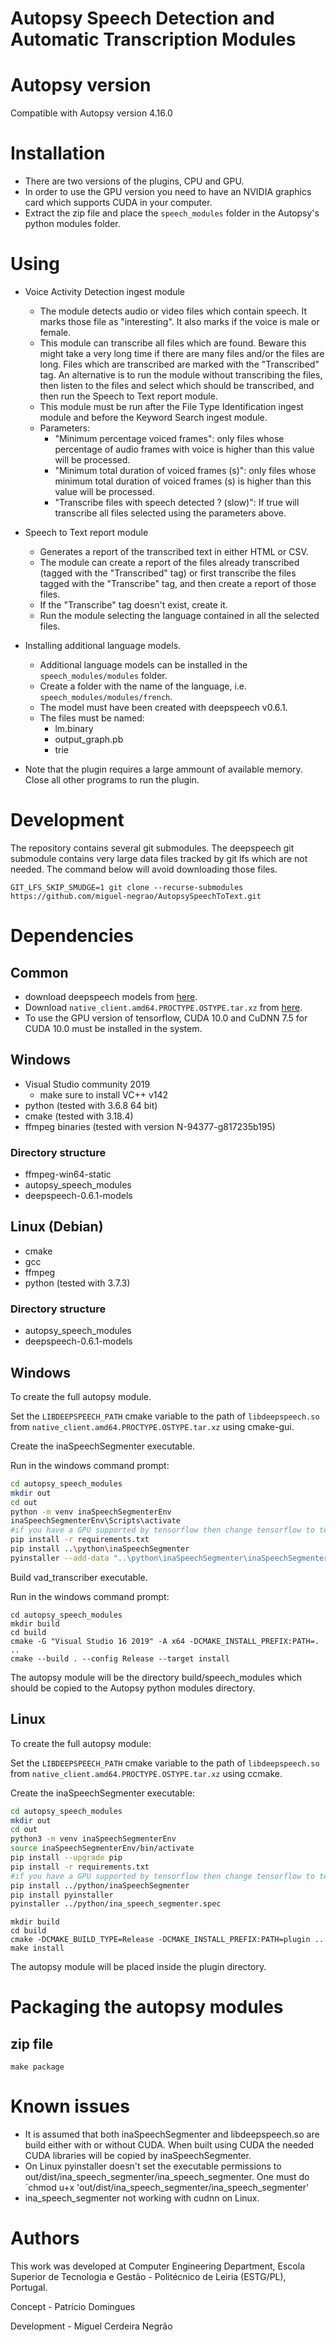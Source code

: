 # Autopsy Speech Detection and Automatic Transcription Modules

# Autopsy version

Compatible with Autopsy version 4.16.0

# Installation

- There are two versions of the plugins, CPU and GPU.  
- In order to use the GPU version you need to have an NVIDIA graphics card which supports CUDA in your computer.
- Extract the zip file and place the `speech_modules` folder in the Autopsy's python modules folder. 

# Using

- Voice Activity Detection ingest module
    - The module detects audio or video files which contain speech. It marks those file as "interesting". It also marks if the voice is male or female.
    - This module can transcribe all files which are found. Beware this might take a very long time if there are many files and/or the files are long. Files which are transcribed are marked with the "Transcribed" tag. An alternative is to run the module without transcribing the files, then listen to the files and select which should be transcribed, and then run the Speech to Text report module. 
    - This module must be run after the File Type Identification ingest module and before the Keyword Search ingest module.
    - Parameters:
        - "Minimum percentage voiced frames": only files whose percentage of audio frames with voice is higher than this value will be processed.
        - "Minimum total duration of voiced frames (s)": only files whose minimum total duration of voiced frames (s) is higher than this value will be processed.
        - "Transcribe files with speech detected ? (slow)": If true will transcribe all files selected using the parameters above.
- Speech to Text report module
    - Generates a report of the transcribed text in either HTML or CSV.
    - The module can create a report of the files already transcribed (tagged with the "Transcribed" tag) or first transcribe the files tagged with the "Transcribe" tag, and then create a report of those files.
    - If the "Transcribe" tag doesn't exist, create it.
    - Run the module selecting the language contained in all the selected files.

- Installing additional language models.
    - Additional language models can be installed in the `speech_modules/modules` folder.
    - Create a folder with the name of the language, i.e. `speech_modules/modules/french`.
    - The model must have been created with deepspeech v0.6.1.
    - The files must be named:
        - lm.binary
        - output_graph.pb
        - trie
   
 - Note that the plugin requires a large ammount of available memory. Close all other programs to run the plugin.  

# Development

The repository contains several git submodules. The deepspeech git submodule contains very large data files tracked by git lfs which are not needed. The command below will avoid downloading those files.

```
GIT_LFS_SKIP_SMUDGE=1 git clone --recurse-submodules https://github.com/miguel-negrao/AutopsySpeechToText.git
```

# Dependencies

## Common

- download deepspeech models from [here](https://github.com/mozilla/DeepSpeech/releases/download/v0.6.1/deepspeech-0.6.1-models.tar.gz).
- Download `native_client.amd64.PROCTYPE.OSTYPE.tar.xz` from [here](https://github.com/mozilla/DeepSpeech/releases/tag/v0.6.1). 
- To use the GPU version of tensorflow, CUDA 10.0 and CuDNN 7.5 for CUDA 10.0 must be installed in the system.


## Windows
- Visual Studio community 2019   
    - make sure to install VC++ v142 
- python (tested with 3.6.8 64 bit)
- cmake (tested with 3.18.4)
- ffmpeg binaries (tested with version  N-94377-g817235b195)

### Directory structure

- ffmpeg-win64-static
- autopsy_speech_modules
- deepspeech-0.6.1-models

## Linux (Debian)

- cmake
- gcc
- ffmpeg
- python (tested with 3.7.3)

### Directory structure

- autopsy_speech_modules
- deepspeech-0.6.1-models

## Windows

To create the full autopsy module.

Set the `LIBDEEPSPEECH_PATH` cmake variable to the path of `libdeepspeech.so` from `native_client.amd64.PROCTYPE.OSTYPE.tar.xz` using cmake-gui.

Create the inaSpeechSegmenter executable.

Run in the windows command prompt:

```bash
cd autopsy_speech_modules
mkdir out
cd out
python -m venv inaSpeechSegmenterEnv
inaSpeechSegmenterEnv\Scripts\activate
#if you have a GPU supported by tensorflow then change tensorflow to tensorflow-gpu in the requirements.txt file
pip install -r requirements.txt
pip install ..\python\inaSpeechSegmenter
pyinstaller --add-data "..\python\inaSpeechSegmenter\inaSpeechSegmenter\keras_male_female_cnn.hdf5;inaSpeechSegmenter" --add-data "..\python\inaSpeechSegmenter\inaSpeechSegmenter\keras_speech_music_cnn.hdf5;inaSpeechSegmenter" ..\python\inaSpeechSegmenter\scripts\ina_speech_segmenter.py
```

Build vad_transcriber executable.

Run in the  windows command prompt:

```
cd autopsy_speech_modules
mkdir build
cd build
cmake -G "Visual Studio 16 2019" -A x64 -DCMAKE_INSTALL_PREFIX:PATH=. ..
cmake --build . --config Release --target install
```
The autopsy module will be the directory build/speech_modules which should be copied to the Autopsy python modules directory.

## Linux

To create the full autopsy module:

Set the `LIBDEEPSPEECH_PATH` cmake variable to the path of `libdeepspeech.so` from `native_client.amd64.PROCTYPE.OSTYPE.tar.xz` using ccmake.

Create the inaSpeechSegmenter executable:

```bash
cd autopsy_speech_modules
mkdir out
cd out
python3 -m venv inaSpeechSegmenterEnv
source inaSpeechSegmenterEnv/bin/activate
pip install --upgrade pip
pip install -r requirements.txt
#if you have a GPU supported by tensorflow then change tensorflow to tensorflow-gpu in the requirements.txt file
pip install ../python/inaSpeechSegmenter
pip install pyinstaller
pyinstaller ../python/ina_speech_segmenter.spec
```

```
mkdir build
cd build
cmake -DCMAKE_BUILD_TYPE=Release -DCMAKE_INSTALL_PREFIX:PATH=plugin ..
make install
```

The autopsy module will be placed inside the plugin directory.

# Packaging the autopsy modules

## zip file

`make package`

# Known issues

- It is assumed that both inaSpeechSegmenter and libdeepspeech.so are build either with or without CUDA. When built using CUDA the needed CUDA libraries will be copied by inaSpeechSegmenter.
- On Linux pyinstaller doesn't set the executable permissions to out/dist/ina_speech_segmenter/ina_speech_segmenter. One must do `chmod u+x 'out/dist/ina_speech_segmenter/ina_speech_segmenter'
- ina_speech_segmenter not working with cudnn on Linux.

# Authors

This work was developed at Computer Engineering Department, Escola Superior de Tecnologia e Gestão - Politécnico de Leiria (ESTG/PL), Portugal.

Concept - Patrício Domingues

Development - Miguel Cerdeira Negrão